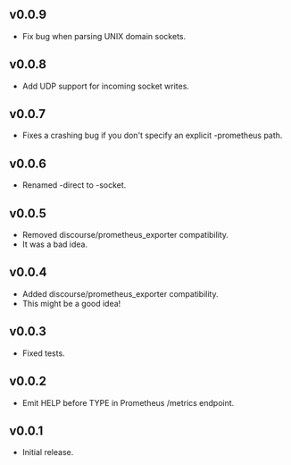 ## v0.0.9

- Fix bug when parsing UNIX domain sockets.

## v0.0.8

- Add UDP support for incoming socket writes.

## v0.0.7

- Fixes a crashing bug if you don't specify an explicit -prometheus path.

## v0.0.6

- Renamed -direct to -socket.

## v0.0.5

- Removed discourse/prometheus_exporter compatibility.
- It was a bad idea.

## v0.0.4

- Added discourse/prometheus_exporter compatibility.
- This might be a good idea!

## v0.0.3

- Fixed tests.

## v0.0.2

- Emit HELP before TYPE in Prometheus /metrics endpoint.

## v0.0.1

- Initial release.

